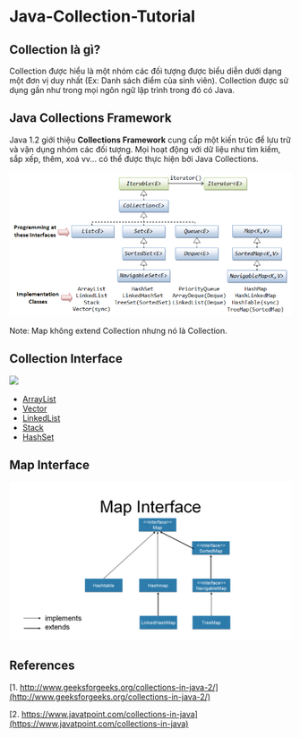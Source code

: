 # Java-Collection-Tutorial
## Collection là gì?
Collection được hiểu là một nhóm các đối tượng được biểu diễn dưới dạng một đơn vị duy nhất (Ex: Danh sách điểm của sinh viên). Collection được sử dụng gần như trong mọi ngôn ngữ lập trình trong đó có Java.

## Java Collections Framework
Java 1.2 giới thiệu **Collections Framework** cung cấp một kiến trúc để lưu trữ và vận dụng nhóm các đối tượng. Mọi hoạt động với dữ liệu như tìm kiếm, sắp xếp, thêm, xoá vv... có thể được thực hiện bởi Java Collections.

<img src="image/overview.png"/>

Note: Map không extend Collection nhưng nó là Collection.

## Collection Interface
<img src="image/collection-interface.png"/>

- [ArrayList](https://github.com/nguyenvantra/Java-Collection-Tutorial/blob/master/step1-arraylist.md)
- [Vector](https://github.com/nguyenvantra/Java-Collection-Tutorial/blob/master/step2-vector.md)
- [LinkedList](https://github.com/nguyenvantra/Java-Collection-Tutorial/blob/master/step3-linkedlist.md)
- [Stack](https://github.com/nguyenvantra/Java-Collection-Tutorial/blob/master/step4-stack.md)
- [HashSet](https://github.com/nguyenvantra/Java-Collection-Tutorial/blob/master/step5-hashset.md)

## Map Interface
<img src="image/map-interface.png"/>

## References
[1. http://www.geeksforgeeks.org/collections-in-java-2/](http://www.geeksforgeeks.org/collections-in-java-2/)

[2. https://www.javatpoint.com/collections-in-java](https://www.javatpoint.com/collections-in-java)
